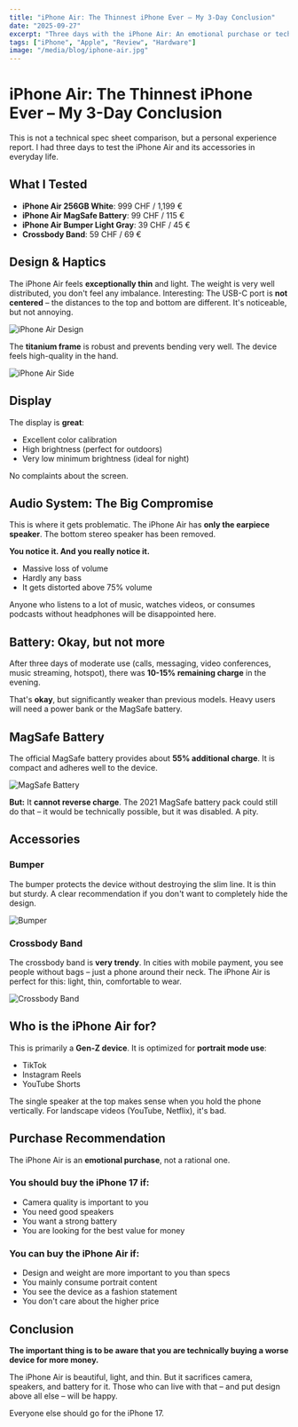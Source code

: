 ```yaml
---
title: "iPhone Air: The Thinnest iPhone Ever – My 3-Day Conclusion"
date: "2025-09-27"
excerpt: "Three days with the iPhone Air: An emotional purchase or technically sensible? My honest conclusion on the thinnest iPhone Apple has ever built."
tags: ["iPhone", "Apple", "Review", "Hardware"]
image: "/media/blog/iphone-air.jpg"
---
```


# iPhone Air: The Thinnest iPhone Ever – My 3-Day Conclusion

This is not a technical spec sheet comparison, but a personal experience report. I had three days to test the iPhone Air and its accessories in everyday life.

## What I Tested

- **iPhone Air 256GB White**: 999 CHF / 1,199 €
- **iPhone Air MagSafe Battery**: 99 CHF / 115 €
- **iPhone Air Bumper Light Gray**: 39 CHF / 45 €
- **Crossbody Band**: 59 CHF / 69 €

## Design & Haptics

The iPhone Air feels **exceptionally thin** and light. The weight is very well distributed, you don't feel any imbalance. Interesting: The USB-C port is **not centered** – the distances to the top and bottom are different. It's noticeable, but not annoying.

![iPhone Air Design](/media/blog/iphone-air-2.webp)

The **titanium frame** is robust and prevents bending very well. The device feels high-quality in the hand.

![iPhone Air Side](/media/blog/iphone-air-3.webp)

## Display

The display is **great**:
- Excellent color calibration
- High brightness (perfect for outdoors)
- Very low minimum brightness (ideal for night)

No complaints about the screen.

## Audio System: The Big Compromise

This is where it gets problematic. The iPhone Air has **only the earpiece speaker**. The bottom stereo speaker has been removed.

**You notice it. And you really notice it.**

- Massive loss of volume
- Hardly any bass
- It gets distorted above 75% volume

Anyone who listens to a lot of music, watches videos, or consumes podcasts without headphones will be disappointed here.

## Battery: Okay, but not more

After three days of moderate use (calls, messaging, video conferences, music streaming, hotspot), there was **10-15% remaining charge** in the evening.

That's **okay**, but significantly weaker than previous models. Heavy users will need a power bank or the MagSafe battery.

## MagSafe Battery

The official MagSafe battery provides about **55% additional charge**. It is compact and adheres well to the device.

![MagSafe Battery](/media/blog/iphone-air-4.webp)

**But:** It **cannot reverse charge**. The 2021 MagSafe battery pack could still do that – it would be technically possible, but it was disabled. A pity.

## Accessories

### Bumper

The bumper protects the device without destroying the slim line. It is thin but sturdy. A clear recommendation if you don't want to completely hide the design.

![Bumper](/media/blog/iphone-air-5.webp)

### Crossbody Band

The crossbody band is **very trendy**. In cities with mobile payment, you see people without bags – just a phone around their neck. The iPhone Air is perfect for this: light, thin, comfortable to wear.

![Crossbody Band](/media/blog/iphone-air-6.webp)

## Who is the iPhone Air for?

This is primarily a **Gen-Z device**. It is optimized for **portrait mode use**:
- TikTok
- Instagram Reels
- YouTube Shorts

The single speaker at the top makes sense when you hold the phone vertically. For landscape videos (YouTube, Netflix), it's bad.

## Purchase Recommendation

The iPhone Air is an **emotional purchase**, not a rational one.

### You should buy the iPhone 17 if:
- Camera quality is important to you
- You need good speakers
- You want a strong battery
- You are looking for the best value for money

### You can buy the iPhone Air if:
- Design and weight are more important to you than specs
- You mainly consume portrait content
- You see the device as a fashion statement
- You don't care about the higher price

## Conclusion

**The important thing is to be aware that you are technically buying a worse device for more money.**

The iPhone Air is beautiful, light, and thin. But it sacrifices camera, speakers, and battery for it. Those who can live with that – and put design above all else – will be happy.

Everyone else should go for the iPhone 17.

